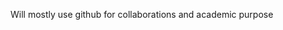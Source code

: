 
Will mostly use github for collaborations and academic purpose
<!---
Selina-D/Selina-D is a ✨ special ✨ repository because its `README.md` (this file) appears on your GitHub profile.
You can click the Preview link to take a look at your changes.
--->
